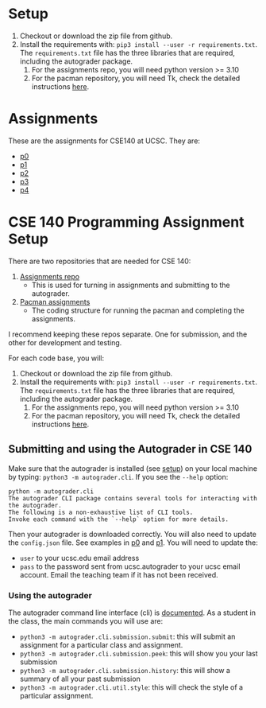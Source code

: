 # Setup
1.  Checkout or download the zip file from github.
2.  Install the requirements with: `pip3 install --user -r requirements.txt`.  The `requirements.txt` file has the three libraries that are required, including the autograder package. 
    1.  For the assignments repo, you will need python version >= 3.10
    2.  For the pacman repository, you will need Tk, check the detailed
        instructions [here](https://github.com/ucsc-cse-140/assignments/tree/main/p1#running-code-on-your-local-machine).

# Assignments
These are the assignments for CSE140 at UCSC.  They are:
- [p0](p0/README.md)
- [p1](p1/README.md)
- [p2](p2/README.md)
- [p3](p3/README.md)
- [p4](p4/README.md)

# CSE 140 Programming Assignment Setup
There are two repositories that are needed for CSE 140:

1.  [Assignments repo](https://github.com/ucsc-cse-140/assignments)
    -   This is used for turning in assignments and submitting to the autograder.
2.  [Pacman assignments](https://github.com/linqs/pacman)
    -   The coding structure for running the pacman and completing the
        assignments.

I recommend keeping these repos separate.  One for submission, and the
other for development and testing.

For each code base, you will:

1.  Checkout or download the zip file from github.
2.  Install the requirements with: `pip3 install --user -r requirements.txt`.  The `requirements.txt` file has the three libraries that are required, including the autograder package. 
    1.  For the assignments repo, you will need python version >= 3.10
    2.  For the pacman repository, you will need Tk, check the detailed
        instructions [here](https://github.com/ucsc-cse-140/assignments/tree/main/p1#running-code-on-your-local-machine).


## Submitting and using the Autograder in CSE 140

Make sure that the autograder is installed (see [setup](#setup))  on your local machine by
typing: `python3 -m autograder.cli`.  If you see the `--help` option:

```nil
python -m autograder.cli
The autograder CLI package contains several tools for interacting with the autograder.
The following is a non-exhaustive list of CLI tools.
Invoke each command with the `--help` option for more details.
```

Then your autograder is downloaded correctly.  You will also need to
update the `config.json` file.  See examples in [p0](https://github.com/ucsc-cse-140/assignments/blob/main/p0/config.json) and [p1](https://github.com/ucsc-cse-140/assignments/blob/main/p1/config.json).  You will
need to update the:

-   `user` to your ucsc.edu email address
-   `pass` to the password sent from ucsc.autograder to your ucsc email
    account.  Email the teaching team if it has not been received.


### Using the autograder

The autograder command line interface (cli) is [documented](https://github.com/eriq-augustine/autograder-py).  As a
student in the class, the main commands you will use are:

-   `python3 -m autograder.cli.submission.submit`: this will submit an assignment
    for a particular class and assignment.
-   `python3 -m autograder.cli.submission.peek`: this will show you your last submission
-   `python3 -m autograder.cli.submission.history`: this will show a summary of all
    your past submission
-   `python3 -m autograder.cli.util.style`: this will check the style of a
    particular assignment.
